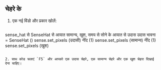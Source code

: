 ## चेहरे के

1. एक नई विंडो और प्रकार खोलें:
    
    ```python
sense_hat से SenseHat से आयात सामान्य, खुश, समय से सोने के आयात से उदास उदास भावना = SenseHat () sense.set_pixels (उदासी) नींद (1) sense.set_pixels (सामान्य) नींद (1) sense.set_pixels (खुश)
```

2. साथ कोड चलाएं `F5` और आपको एक उदास चेहरे, एक सामान्य चेहरे और एक खुश चेहरा दिखाई देना चाहिए।